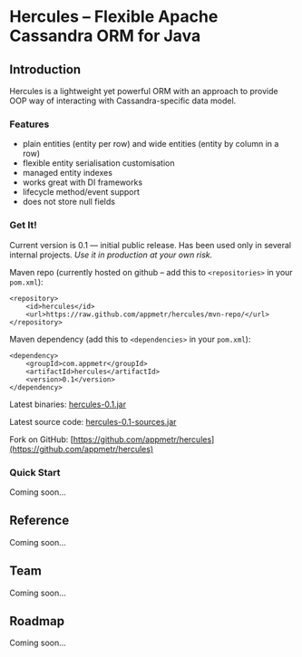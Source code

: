 # Hercules – Flexible Apache Cassandra ORM for Java


## Introduction <a id="introduction"></a>

Hercules is a lightweight yet powerful ORM with an approach to provide OOP way of
interacting with Cassandra-specific data model.


### Features <a id="features"></a>

- plain entities (entity per row) and wide entities (entity by column in a row)
- flexible entity serialisation customisation
- managed entity indexes
- works great with DI frameworks
- lifecycle method/event support
- does not store null fields


### Get It! <a id="get-it"></a>

Current version is 0.1 &mdash; initial public release. Has been used only in several
internal projects. *Use it in production at your own risk.*

Maven repo (currently hosted on github – add this to `<repositories>` in your `pom.xml`):

	<repository>
		<id>hercules</id>
		<url>https://raw.github.com/appmetr/hercules/mvn-repo/</url>
	</repository>


Maven dependency (add this to `<dependencies>` in your `pom.xml`):

	<dependency>
		<groupId>com.appmetr</groupId>
		<artifactId>hercules</artifactId>
		<version>0.1</version>
	</dependency>



Latest binaries: [hercules-0.1.jar](https://raw.github.com/appmetr/hercules/mvn-repo/com/appmetr/hercules/0.1/hercules-0.1.jar)

Latest source code: [hercules-0.1-sources.jar](https://raw.github.com/appmetr/hercules/mvn-repo/com/appmetr/hercules/0.1/hercules-0.1-sources.jar)

Fork on GitHub: [https://github.com/appmetr/hercules](https://github.com/appmetr/hercules)

	


### Quick Start <a id="quick-start"></a>

Coming soon...


## Reference

Coming soon...


## Team

Coming soon...


## Roadmap

Coming soon...
